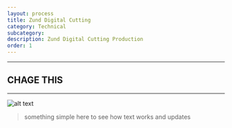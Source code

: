 ```yaml
---
layout: process
title: Zund Digital Cutting
category: Technical
subcategory: 
description: Zund Digital Cutting Production
order: 1
---
```


<hr class="homebreak">

## CHAGE THIS
---

![alt text](images/3dp_spaghetti.gif)

> something simple here to see how text works and updates